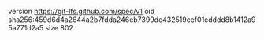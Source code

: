 version https://git-lfs.github.com/spec/v1
oid sha256:459d6d4a2644a2b7fdda246eb7399de432519cef01edddd8b1412a95a771d2a5
size 802
